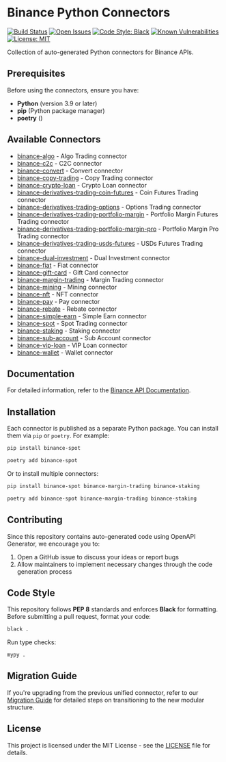 # Binance Python Connectors

[![Build Status](https://img.shields.io/github/actions/workflow/status/binance/binance-connector-python/ci.yaml)](https://github.com/binance/binance-connector-python/actions)
[![Open Issues](https://img.shields.io/github/issues/binance/binance-connector-python)](https://github.com/binance/binance-connector-python/issues)
[![Code Style: Black](https://img.shields.io/badge/code_style-black-black)](https://black.readthedocs.io/en/stable/)
[![Known Vulnerabilities](https://snyk.io/test/github/binance/binance-connector-python/badge.svg)](https://snyk.io/test/github/binance/binance-connector-python)
[![License: MIT](https://img.shields.io/badge/License-MIT-yellow.svg)](https://opensource.org/licenses/MIT)

Collection of auto-generated Python connectors for Binance APIs.

## Prerequisites

Before using the connectors, ensure you have:

- **Python** (version 3.9 or later)
- **pip** (Python package manager)
- **poetry** ()


## Available Connectors

- [binance-algo](./clients/algo) - Algo Trading connector
- [binance-c2c](./clients/c2c/) - C2C connector
- [binance-convert](./clients/convert/) - Convert connector
- [binance-copy-trading](./clients/copy_trading/) - Copy Trading connector
- [binance-crypto-loan](./clients/crypto_loan/) - Crypto Loan connector
- [binance-derivatives-trading-coin-futures](./clients/derivatives_trading_coin_futures/) - Coin Futures Trading connector
- [binance-derivatives-trading-options](./clients/derivatives_trading_options/) - Options Trading connector
- [binance-derivatives-trading-portfolio-margin](./clients/derivatives_trading_portfolio_margin/) - Portfolio Margin Futures Trading connector
- [binance-derivatives-trading-portfolio-margin-pro](./clients/derivatives_trading_portfolio_margin_pro/) - Portfolio Margin Pro Trading connector
- [binance-derivatives-trading-usds-futures](./clients/derivatives_trading_usds_futures/) - USDs Futures Trading connector
- [binance-dual-investment](./clients/dual_investment/) - Dual Investment connector
- [binance-fiat](./clients/fiat/) - Fiat connector
- [binance-gift-card](./clients/gift_card/) - Gift Card connector
- [binance-margin-trading](./clients/margin_trading/) - Margin Trading connector
- [binance-mining](./clients/mining/) - Mining connector
- [binance-nft](./clients/nft/) - NFT connector
- [binance-pay](./clients/pay/) - Pay connector
- [binance-rebate](./clients/rebate/) - Rebate connector
- [binance-simple-earn](./clients/simple_earn/) - Simple Earn connector
- [binance-spot](./clients/spot/) - Spot Trading connector
- [binance-staking](./clients/staking/) - Staking connector
- [binance-sub-account](./clients/sub_account/) - Sub Account connector
- [binance-vip-loan](./clients/vip_loan/) - VIP Loan connector
- [binance-wallet](./clients/wallet/) - Wallet connector

## Documentation

For detailed information, refer to the [Binance API Documentation](https://developers.binance.com).

## Installation

Each connector is published as a separate Python package. You can install them via `pip` or `poetry`. For example:

```bash
pip install binance-spot
```

```bash
poetry add binance-spot
```

Or to install multiple connectors:

```bash
pip install binance-spot binance-margin-trading binance-staking
```

```bash
poetry add binance-spot binance-margin-trading binance-staking
```

## Contributing

Since this repository contains auto-generated code using OpenAPI Generator, we encourage you to:

1. Open a GitHub issue to discuss your ideas or report bugs
2. Allow maintainers to implement necessary changes through the code generation process

## Code Style

This repository follows **PEP 8** standards and enforces **Black** for formatting. Before submitting a pull request, format your code:

```bash
black .
```

Run type checks:

```bash
mypy .
```

## Migration Guide

If you're upgrading from the previous unified connector, refer to our [Migration Guide](./MIGRATION.md) for detailed steps on transitioning to the new modular structure.

## License

This project is licensed under the MIT License - see the [LICENSE](./LICENCE) file for details.
